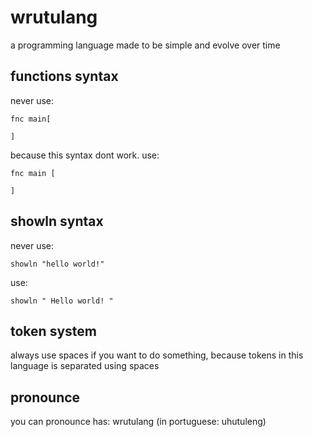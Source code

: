 # wrutulang
a programming language made to be simple and evolve over time

## functions syntax
never use:
```
fnc main[

]
```
because this syntax dont work. use:
```
fnc main [

]
```

## showln syntax
never use:
```
showln "hello world!"
```

use:
```
showln " Hello world! "
```

## token system
always use spaces if you want to do something, because tokens in this language is separated using spaces

## pronounce
you can pronounce has: wrutulang (in portuguese: uhutuleng)
